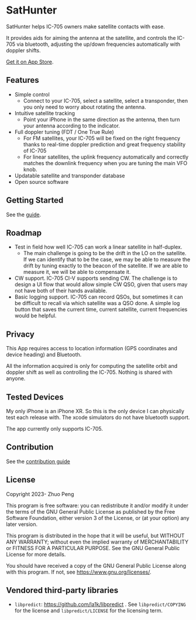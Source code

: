 # SatHunter

SatHunter helps IC-705 owners make satellite contacts with ease.

It provides aids for aiming the antenna at the satellite, and
controls the IC-705 via bluetooth, adjusting the up/down frequencies
automatically with doppler shifts.

[Get it on App Store](https://apps.apple.com/us/app/sathunter/id6449915406).

## Features

- Simple control
    - Connect to your IC-705, select a satellite, select a transponder, then you only need
      to worry about rotating the antenna.
- Intuitive satellite tracking
    - Point your iPhone in the same direction as the antenna, then turn your antenna
      according to the indicator. 
- Full doppler tuning (FDT / One True Rule)
    - For FM satellites, your IC-705 will be fixed on the right frequency thanks to
       real-time doppler prediction and great frequency stability of IC-705
    - For linear satellites, the uplink frequency automatically and correctly matches
      the downlink frequency when you are tuning the main VFO knob.
- Updatable satellite and transponder database
- Open source software

## Getting Started
See the [guide](Docs/GettingStarted.md).

## Roadmap

- Test in field how well IC-705 can work a linear satellite in half-duplex.
  - The main challenge is going to be the drift in the LO on the satellite. If we can 
    identify that to be the case, we may be able to measure the drift by tuning
    exactly to the beacon of the satellite. If we are able to measure it, we will
    be able to compensate it.
- CW support. IC-705 CI-V supports sending CW. The challenge is to design a UI flow
  that would allow simple CW QSO, given that users may not have both of their hands
  available.
- Basic logging support. IC-705 can record QSOs, but sometimes it can be difficult
  to recall via which satellite was a QSO done. A simple log button that saves the
  current time, current satellite, current frequencies would be helpful.

## Privacy

This App requires access to location information (GPS coordinates and device heading) and
Bluetooth.

All the information acquired is only for computing the satellite orbit and doppler shift as well
as controlling the IC-705. Nothing is shared with anyone.

## Tested Devices

My only iPhone is an iPhone XR. So this is the only device I can physically
test each release with. The xcode simulators do not have bluetooth support.

The app currently only supports IC-705.

## Contribution

See the [contribution guide](Docs/Contribution.md)

## License

Copyright 2023- Zhuo Peng

This program is free software: you can redistribute it and/or modify
it under the terms of the GNU General Public License as published by
the Free Software Foundation, either version 3 of the License, or
(at your option) any later version.

This program is distributed in the hope that it will be useful,
but WITHOUT ANY WARRANTY; without even the implied warranty of
MERCHANTABILITY or FITNESS FOR A PARTICULAR PURPOSE.  See the
GNU General Public License for more details.

You should have received a copy of the GNU General Public License
along with this program.  If not, see <https://www.gnu.org/licenses/>.

## Vendored third-party libraries

- `libpredict`: https://github.com/la1k/libpredict .
   See `libpredict/COPYING` for the license and `libpredict/LICENSE` for the licensing term.

